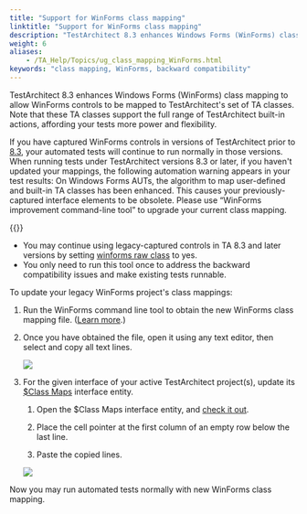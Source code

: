 ```yaml
--- 
title: "Support for WinForms class mapping"
linktitle: "Support for WinForms class mapping"
description: "TestArchitect 8.3 enhances Windows Forms (WinForms) class mapping to allow WinForms controls to be mapped to TestArchitect's set of TA classes. Note that these TA classes support the full range of TestArchitect built-in actions, affording your tests more power and flexibility."
weight: 6
aliases: 
    - /TA_Help/Topics/ug_class_mapping_WinForms.html
keywords: "class mapping, WinForms, backward compatibility"
---
```


TestArchitect 8.3 enhances Windows Forms \(WinForms\) class mapping to allow WinForms controls to be mapped to TestArchitect's set of TA classes. Note that these TA classes support the full range of TestArchitect built-in actions, affording your tests more power and flexibility.

If you have captured WinForms controls in versions of TestArchitect prior to [8.3](/TA_ReleaseNotes/DITA_source/Whats_New_Windows_8.3.html), your automated tests will continue to run normally in those versions. When running tests under TestArchitect versions 8.3 or later, if you haven't updated your mappings, the following automation warning appears in your test results: On Windows Forms AUTs, the algorithm to map user-defined and built-in TA classes has been enhanced. This causes your previously-captured interface elements to be obsolete. Please use “WinForms improvement command-line tool” to upgrade your current class mapping.

{{<important>}}

-   You may continue using legacy-captured controls in TA 8.3 and later versions by setting [winforms raw class](/TA_Automation/Topics/bis_winforms_raw_class.html) to yes.
-   You only need to run this tool once to address the backward compatibility issues and make existing tests runnable.

To update your legacy WinForms project's class mappings:

1.  Run the WinForms command line tool to obtain the new WinForms class mapping file. \([Learn more](/TA_Automation/Topics/aut_app_testing_WinForms_command_line_tool.html).\)

2.  Once you have obtained the file, open it using any text editor, then select and copy all text lines.

    ![](/images/TA_Help/Images/winforms_class_mapping_file.png)

3.  For the given interface of your active TestArchitect project\(s\), update its [$Class Maps](/TA_Help/Topics/Interface_def_Viewer_class_mapping.html) interface entity.

    1.  Open the $Class Maps interface entity, and [check it out](/TA_Help/Topics/Project_items_checkout.html).

    2.  Place the cell pointer at the first column of an empty row below the last line.

    3.  Paste the copied lines.

    ![](/images/TA_Help/Images/winforms_class_mapping_dollar_new.png)


Now you may run automated tests normally with new WinForms class mapping.



